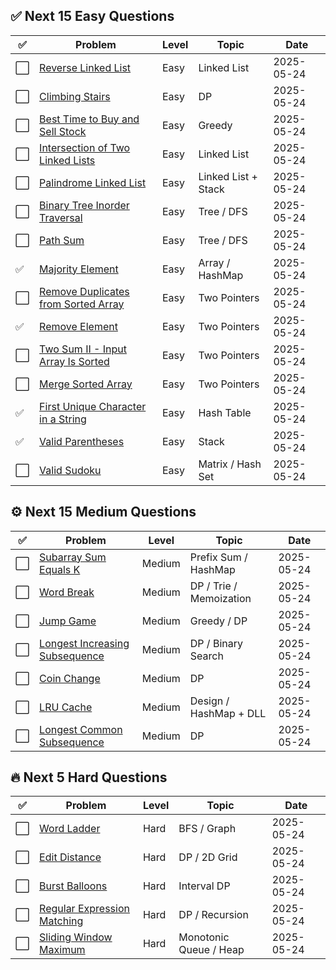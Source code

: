 ## ✅ Next 15 Easy Questions

| ✅  | Problem                                                                                               | Level | Topic                | Date       |
|----|-------------------------------------------------------------------------------------------------------|-------|----------------------|------------|
| ⬜  | [Reverse Linked List](https://leetcode.com/problems/reverse-linked-list)                              | Easy  | Linked List          | 2025-05-24 |
| ⬜  | [Climbing Stairs](https://leetcode.com/problems/climbing-stairs)                                      | Easy  | DP                   | 2025-05-24 |
| ⬜  | [Best Time to Buy and Sell Stock](https://leetcode.com/problems/best-time-to-buy-and-sell-stock)      | Easy  | Greedy               | 2025-05-24 |
| ⬜  | [Intersection of Two Linked Lists](https://leetcode.com/problems/intersection-of-two-linked-lists)    | Easy  | Linked List          | 2025-05-24 |
| ⬜  | [Palindrome Linked List](https://leetcode.com/problems/palindrome-linked-list)                        | Easy  | Linked List + Stack  | 2025-05-24 |
| ⬜  | [Binary Tree Inorder Traversal](https://leetcode.com/problems/binary-tree-inorder-traversal)          | Easy  | Tree / DFS           | 2025-05-24 |
| ⬜  | [Path Sum](https://leetcode.com/problems/path-sum)                                                    | Easy  | Tree / DFS           | 2025-05-24 |
| ✅  | [Majority Element](https://leetcode.com/problems/majority-element)                                    | Easy  | Array / HashMap      | 2025-05-24 |
| ⬜  | [Remove Duplicates from Sorted Array](https://leetcode.com/problems/remove-duplicates-from-sorted-array) | Easy | Two Pointers         | 2025-05-24 |
| ✅  | [Remove Element](https://leetcode.com/problems/remove-element)                                        | Easy  | Two Pointers         | 2025-05-24 |
| ⬜  | [Two Sum II - Input Array Is Sorted](https://leetcode.com/problems/two-sum-ii-input-array-is-sorted)  | Easy  | Two Pointers         | 2025-05-24 |
| ⬜  | [Merge Sorted Array](https://leetcode.com/problems/merge-sorted-array)                                | Easy  | Two Pointers         | 2025-05-24 |
| ✅ | [First Unique Character in a String](https://leetcode.com/problems/first-unique-character-in-a-string)| Easy  | Hash Table           | 2025-05-24 |
| ✅  | [Valid Parentheses](https://leetcode.com/problems/valid-parentheses)                                  | Easy  | Stack                | 2025-05-24 |
| ⬜  | [Valid Sudoku](https://leetcode.com/problems/valid-sudoku)                                            | Easy  | Matrix / Hash Set    | 2025-05-24 |


## ⚙️ Next 15 Medium Questions

| ✅   | Problem                                                                                      | Level  | Topic                  | Date       |
|------|----------------------------------------------------------------------------------------------|--------|-------------------------|------------|
| ⬜   | [Subarray Sum Equals K](https://leetcode.com/problems/subarray-sum-equals-k)                 | Medium | Prefix Sum / HashMap   | 2025-05-24 |
| ⬜   | [Word Break](https://leetcode.com/problems/word-break)                                       | Medium | DP / Trie / Memoization| 2025-05-24 |
| ⬜   | [Jump Game](https://leetcode.com/problems/jump-game)                                         | Medium | Greedy / DP            | 2025-05-24 |
| ⬜   | [Longest Increasing Subsequence](https://leetcode.com/problems/longest-increasing-subsequence) | Medium | DP / Binary Search     | 2025-05-24 |
| ⬜   | [Coin Change](https://leetcode.com/problems/coin-change)                                     | Medium | DP                     | 2025-05-24 |
| ⬜   | [LRU Cache](https://leetcode.com/problems/lru-cache)                                         | Medium | Design / HashMap + DLL | 2025-05-24 |
| ⬜   | [Longest Common Subsequence](https://leetcode.com/problems/longest-common-subsequence)       | Medium | DP                     | 2025-05-24 |


## 🔥 Next 5 Hard Questions

| ✅   | Problem                                                                                 | Level | Topic                  | Date       |
|------|-----------------------------------------------------------------------------------------|-------|-------------------------|------------|
| ⬜   | [Word Ladder](https://leetcode.com/problems/word-ladder)                               | Hard  | BFS / Graph             | 2025-05-24 |
| ⬜   | [Edit Distance](https://leetcode.com/problems/edit-distance)                           | Hard  | DP / 2D Grid            | 2025-05-24 |
| ⬜   | [Burst Balloons](https://leetcode.com/problems/burst-balloons)                         | Hard  | Interval DP             | 2025-05-24 |
| ⬜   | [Regular Expression Matching](https://leetcode.com/problems/regular-expression-matching)| Hard  | DP / Recursion          | 2025-05-24 |
| ⬜   | [Sliding Window Maximum](https://leetcode.com/problems/sliding-window-maximum)         | Hard  | Monotonic Queue / Heap  | 2025-05-24 |

